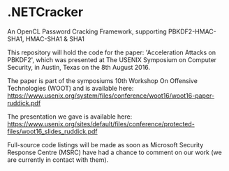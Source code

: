 # .NETCracker
An OpenCL Password Cracking Framework, supporting PBKDF2-HMAC-SHA1, HMAC-SHA1 &amp; SHA1

This repository will hold the code for the paper: 'Acceleration Attacks on PBKDF2', which was presented at The USENIX Symposium on Computer Security, in Austin, Texas on the 8th August 2016.

The paper is part of the symposiums 10th Workshop On Offensive Technologies (WOOT) and is available here:
https://www.usenix.org/system/files/conference/woot16/woot16-paper-ruddick.pdf

The presentation we gave is available here:
https://www.usenix.org/sites/default/files/conference/protected-files/woot16_slides_ruddick.pdf

Full-source code listings will be made as soon as Microsoft Security Response Centre (MSRC) have had a chance to comment on our work (we are currently in contact with them).
